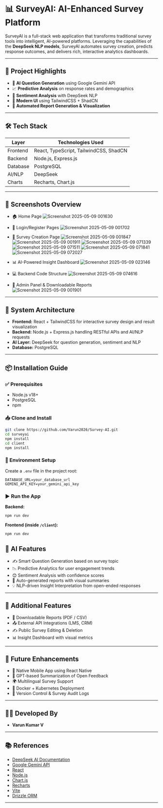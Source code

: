# 📊 SurveyAI: AI-Enhanced Survey Platform

SurveyAI is a full-stack web application that transforms traditional survey tools into intelligent, AI-powered platforms. Leveraging the capabilities of the **DeepSeek NLP models**, SurveyAI automates survey creation, predicts response outcomes, and delivers rich, interactive analytics dashboards.

---

## 🚀 Project Highlights

- 🤖 **AI Question Generation** using Google Gemini API  
- 📈 **Predictive Analysis** on response rates and demographics  
- 💬 **Sentiment Analysis** with DeepSeek NLP  
- 🎨 **Modern UI** using TailwindCSS + ShadCN  
- 🧠 **Automated Report Generation & Visualization**  

---

## 🛠️ Tech Stack

| Layer      | Technologies Used                                 |
|------------|---------------------------------------------------|
| Frontend   | React, TypeScript, TailwindCSS, ShadCN            |
| Backend    | Node.js, Express.js                               |
| Database   | PostgreSQL                                        |
| AI/NLP     | DeepSeek                                          |
| Charts     | Recharts, Chart.js                                |

---

## 📸 Screenshots Overview

- 🏠 Home Page
  ![Screenshot 2025-05-09 001630](https://github.com/user-attachments/assets/ed881525-7b29-4ad7-ab3d-45558d78b621)

- 🔐 Login/Register Pages
  ![Screenshot 2025-05-09 001702](https://github.com/user-attachments/assets/988e9198-2313-4070-bef8-fd4b7bb4305c)

- 📝 Survey Creation Page
  ![Screenshot 2025-05-09 001847](https://github.com/user-attachments/assets/37470679-b3e2-4985-8cfc-4e7072bcbf82)
  ![Screenshot 2025-05-09 001911](https://github.com/user-attachments/assets/ccdd7060-4fd4-4d8b-add3-a8c4d6fe7616)
![Screenshot 2025-05-09 071339](https://github.com/user-attachments/assets/fb27590d-643b-47ca-932d-c8d65851091f)
![Screenshot 2025-05-09 071511](https://github.com/user-attachments/assets/488c6778-01de-43a0-b022-39719652c0b6)
![Screenshot 2025-05-09 071841](https://github.com/user-attachments/assets/02fd3881-26e4-4575-9e9a-9ee3a16335d4)
![Screenshot 2025-05-09 072027](https://github.com/user-attachments/assets/5fa7c414-4366-4fcf-b005-43483f1e7f79)

- 📊 AI-Powered Insight Dashboard
   ![Screenshot 2025-05-09 023146](https://github.com/user-attachments/assets/f4441827-d069-448a-9905-9bf86c09a3d6)
  
- 💻 Backend Code Structure
   ![Screenshot 2025-05-09 074616](https://github.com/user-attachments/assets/0d278cf2-f4ad-4af3-b462-c8469f1d8363)

- 🧾 Admin Panel & Downloadable Reports  
![Screenshot 2025-05-09 001901](https://github.com/user-attachments/assets/b1fa8a1d-d600-4074-aff0-a2e0e55c8e45)

---

## 🧱 System Architecture

- **Frontend:** React + TailwindCSS for interactive survey design and result visualization  
- **Backend:** Node.js + Express.js handling RESTful APIs and AI/NLP requests  
- **AI Layer:** DeepSeek for question generation, sentiment and NLP  
- **Database:** PostgreSQL  

---

## 📦 Installation Guide

### ✅ Prerequisites

- Node.js v18+  
- PostgreSQL  
- npm  

### 📥 Clone and Install

```bash
git clone https://github.com/Varun2026/Survey-AI.git
cd surveyai
npm install
cd client
npm install
```

### 🔐 Environment Setup

Create a `.env` file in the project root:

```env
DATABASE_URL=your_database_url
GEMINI_API_KEY=your_gemini_api_key
```

### ▶️ Run the App

**Backend:**

```bash
npm run dev
```

**Frontend (inside `/client`):**

```bash
npm run dev
```

## 🧠 AI Features

- ✍️ Smart Question Generation based on survey topic  
- 📉 Predictive Analytics for user engagement trends  
- 😊 Sentiment Analysis with confidence scores  
- 🧾 Auto-generated reports with visual summaries  
- 💡 NLP-driven Insight Interpretation from open-ended responses  

---

## 🔧 Additional Features

- 📁 Downloadable Reports (PDF / CSV)  
- 📤 External API Integrations (LMS, CRM)  
- ✍️ Public Survey Editing & Deletion  
- 📊 Insight Dashboard with visual metrics
  
---

## 🔮 Future Enhancements

- 📱 Native Mobile App using React Native  
- 🧠 GPT-based Summarization of Open Feedback  
- 🌍 Multilingual Survey Support  
- 🐳 Docker + Kubernetes Deployment  
- 🧩 Version Control & Survey Audit Logs  

---

## 👨‍💻 Developed By

- **Varun Kumar V**
  
---

## 📚 References

- [DeepSeek AI Documentation](https://deepseek.com/)
- [Google Gemini API](https://ai.google.dev/)
- [React](https://react.dev/)
- [Node.js](https://nodejs.org/)
- [Chart.js](https://www.chartjs.org/)
- [Recharts](https://recharts.org/)
- [Vite](https://vitejs.dev/)
- [Drizzle ORM](https://orm.drizzle.team/)

---
